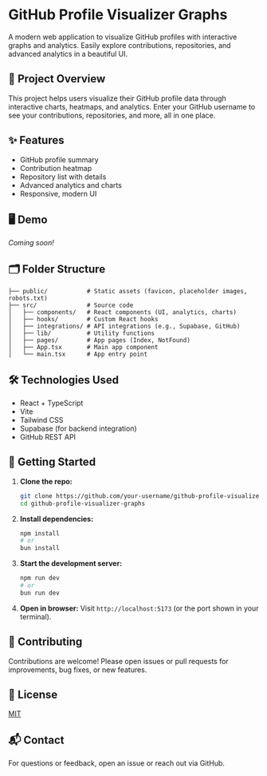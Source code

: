 # GitHub Profile Visualizer Graphs

A modern web application to visualize GitHub profiles with interactive graphs and analytics. Easily explore contributions, repositories, and advanced analytics in a beautiful UI.

## 🚀 Project Overview
This project helps users visualize their GitHub profile data through interactive charts, heatmaps, and analytics. Enter your GitHub username to see your contributions, repositories, and more, all in one place.

## ✨ Features
- GitHub profile summary
- Contribution heatmap
- Repository list with details
- Advanced analytics and charts
- Responsive, modern UI

## 🖥️ Demo
*Coming soon!*

## 🗂️ Folder Structure
```
├── public/           # Static assets (favicon, placeholder images, robots.txt)
├── src/              # Source code
│   ├── components/   # React components (UI, analytics, charts)
│   ├── hooks/        # Custom React hooks
│   ├── integrations/ # API integrations (e.g., Supabase, GitHub)
│   ├── lib/          # Utility functions
│   ├── pages/        # App pages (Index, NotFound)
│   ├── App.tsx       # Main app component
│   └── main.tsx      # App entry point
```

## 🛠️ Technologies Used
- React + TypeScript
- Vite
- Tailwind CSS
- Supabase (for backend integration)
- GitHub REST API

## 🏁 Getting Started
1. **Clone the repo:**
   ```bash
   git clone https://github.com/your-username/github-profile-visualizer-graphs.git
   cd github-profile-visualizer-graphs
   ```
2. **Install dependencies:**
   ```bash
   npm install
   # or
   bun install
   ```
3. **Start the development server:**
   ```bash
   npm run dev
   # or
   bun run dev
   ```
4. **Open in browser:**
   Visit `http://localhost:5173` (or the port shown in your terminal).

## 🤝 Contributing
Contributions are welcome! Please open issues or pull requests for improvements, bug fixes, or new features.

## 📄 License
[MIT](LICENSE)

## 📬 Contact
For questions or feedback, open an issue or reach out via GitHub.
